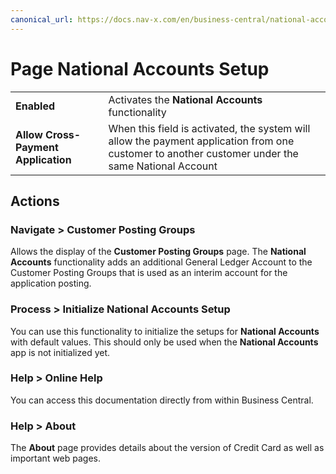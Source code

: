```yaml
---
canonical_url: https://docs.nav-x.com/en/business-central/national-accounts/national-accounts-setup.html
---
```

# Page National Accounts Setup

|                                     |                                                                                                                                 |
|-------------------------------------|---------------------------------------------------------------------------------------------------------------------------------|
| **Enabled**                         | Activates the **National Accounts** functionality                                                                               |
| **Allow Cross-Payment Application** | When this field is activated, the system will allow the payment application from one customer to another customer under the same National Account |

## Actions

### Navigate > Customer Posting Groups

Allows the display of the **Customer Posting Groups** page. The **National Accounts** functionality adds an additional General Ledger Account to the Customer Posting Groups that is used as an interim account for the application posting.

### Process > Initialize National Accounts Setup

You can use this functionality to initialize the setups for **National Accounts** with default values. This should only be used when the **National Accounts** app is not initialized yet.

### Help > Online Help

You can access this documentation directly from within Business Central.

### Help > About

The **About** page provides details about the version of Credit Card as well as important web pages.
